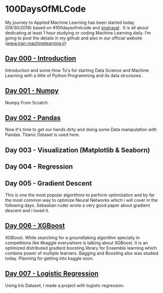 # 100DaysOfMLCode
My journey to Applied Machine Learning has been started today (09/30/2018) based on #100daysofmlcode and [sirajraval](https://github.com/llSourcell) . It is all about dedicating at least 1 hour studying or coding Machine Learning daily. I’m going to post the details in my github and also in our official website (www.iran-machinelearning.ir)
## [Day 000 - Introduction](https://github.com/soheiltehranipour/100DaysOfMLCode/blob/master/Day%20000-%20Intro.ipynb)

Introduction and some How To's for starting Data Science and Machine Learning with a little of Python Programming and its data structures.

## [Day 001 - Numpy](https://github.com/soheiltehranipour/100DaysOfMLCode/blob/master/Day%20001-%20Numpy.ipynb)

Numpy From Scratch. 

## [Day 002 - Pandas](https://github.com/soheiltehranipour/100DaysOfMLCode/blob/master/Day%20002%20-%20Pandas.ipynb)

Now it's time to get our hands dirty and doing some Data manipulation with Pandas. Titanic Dataset is used here.

## Day 003 - Visualization (Matplotlib & Seaborn)

## Day 004 - Regression

## Day 005 - Gradient Descent

This is one the most popular algorithms to perform optimization and by far the most common way to optimize Neural Networks which i will cover in the following days.
Sebastian ruder wrote a very good paper about gradient descent and i loved it. 

## [Day 006 - XGBoost](http://iran-machinelearning.ir/%d8%a7%d9%84%da%af%d9%88%d8%b1%db%8c%d8%aa%d9%85-xgboost-%d8%af%d8%b1-machine-learning/) 

XGBoost. While searching for a groundtaking algorithm specially in competitions like #kaggle everywhere is talking about XGBoost. It is an optimized distributed gradient boosting library for Ensemble learning which combine power of multiple learners.
Bagging and Boosting also was studied today. Planning for getting into kaggle soon.

## [Day 007 - Logistic Regression](http://iran-machinelearning.ir/%d8%a7%d9%84%da%af%d9%88%d8%b1%db%8c%d8%aa%d9%85-xgboost-%d8%af%d8%b1-machine-learning/) 

Using Iris Dataset, I made a project with logistic regression.

